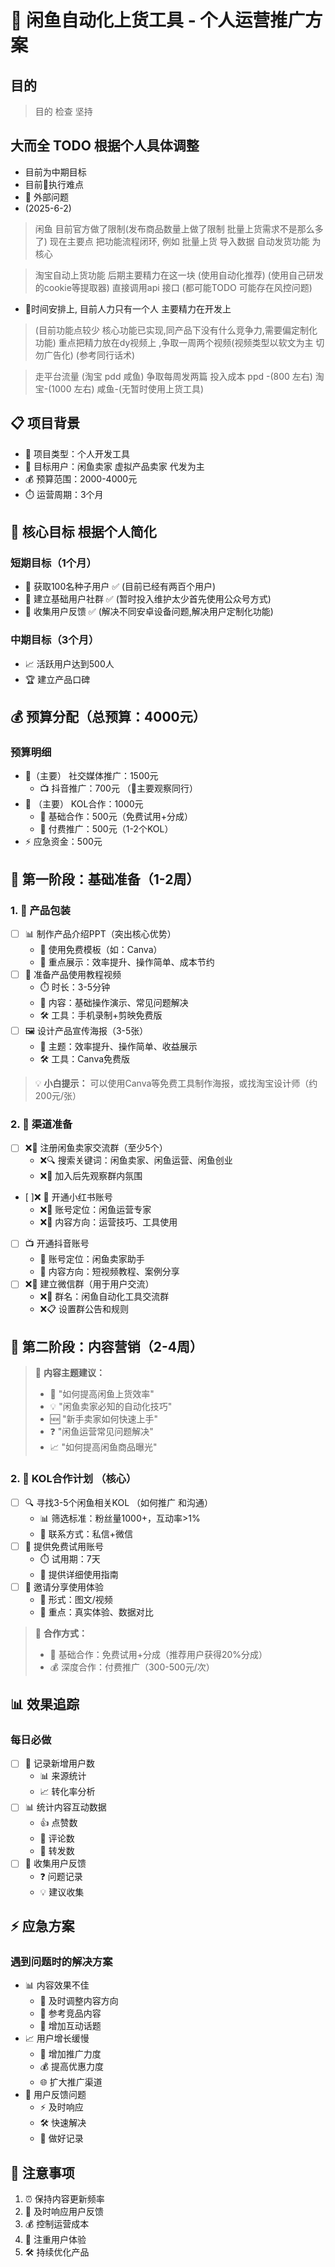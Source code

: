 # 🚀 闲鱼自动化上货工具 - 个人运营推广方案


## 目的
> 目的 
> 检查
> 坚持

## 大而全 TODO 根据个人具体调整
- 目前为中期目标
- 目前🎯执行难点 
- 📝  外部问题
- (2025-6-2)
> 闲鱼 目前官方做了限制(发布商品数量上做了限制 批量上货需求不是那么多了) 
> 现在主要点 把功能流程闭环, 例如 批量上货 导入数据 自动发货功能 为核心 

> 淘宝自动上货功能 后期主要精力在这一块 (使用自动化推荐) (使用自己研发的cookie等提取器) 直接调用api 接口 (都可能TODO 可能存在风控问题)

- 📝时间安排上, 目前人力只有一个人 主要精力在开发上 
> (目前功能点较少 核心功能已实现,同产品下没有什么竞争力,需要偏定制化功能)
> 重点把精力放在dy视频上 ,争取一周两个视频(视频类型以软文为主 切勿广告化) (参考同行话术)

> 走平台流量 (淘宝 pdd 咸鱼) 争取每周发两篇 投入成本 ppd -(800 左右) 淘宝-(1000 左右) 咸鱼-(无暂时使用上货工具)



## 📋 项目背景
- 🎯 项目类型：个人开发工具
- 👥 目标用户：闲鱼卖家 虚拟产品卖家 代发为主
- 💰 预算范围：2000-4000元
- ⏱️ 运营周期：3个月

## 🎯 核心目标  根据个人简化
### 短期目标（1个月）
- 🌱 获取100名种子用户 ✅ (目前已经有两百个用户)
- 👥 建立基础用户社群 ✅ (暂时投入维护太少首先使用公众号方式)
- 📝 收集用户反馈  ✅ (解决不同安卓设备问题,解决用户定制化功能)

### 中期目标（3个月）
- 📈 活跃用户达到500人 
- 🏆 建立产品口碑


## 💰 预算分配（总预算：4000元）

### 预算明细
- 📱（主要） 社交媒体推广：1500元
  - 📺 抖音推广：700元   （📕主要观察同行）
- 👥 （主要） KOL合作：1000元 
  - 🤝 基础合作：500元（免费试用+分成）
  - 💫 付费推广：500元（1-2个KOL）
- ⚡ 应急资金：500元

## 📅 第一阶段：基础准备（1-2周）

### 1. 🎨 产品包装
- [ ] 📊 制作产品介绍PPT（突出核心优势）
  - 🎯 使用免费模板（如：Canva）
  - 💪 重点展示：效率提升、操作简单、成本节约
- [ ] 🎥 准备产品使用教程视频
  - ⏱️ 时长：3-5分钟
  - 📝 内容：基础操作演示、常见问题解决
  - 🛠️ 工具：手机录制+剪映免费版
- [ ] 🖼️ 设计产品宣传海报（3-5张）
  - 🎯 主题：效率提升、操作简单、收益展示
  - 🛠️ 工具：Canva免费版

> 💡 **小白提示：** 可以使用Canva等免费工具制作海报，或找淘宝设计师（约200元/张）

### 2. 📱 渠道准备
- [ ] ❌👥 注册闲鱼卖家交流群（至少5个）
  - ❌🔍 搜索关键词：闲鱼卖家、闲鱼运营、闲鱼创业
  - ❌👀 加入后先观察群内氛围
- [ ]❌ 📕 开通小红书账号
  - ❌🎯 账号定位：闲鱼运营专家
  - ❌📝 内容方向：运营技巧、工具使用
- [ ] 📺 开通抖音账号
  - 🎯 账号定位：闲鱼卖家助手
  - 📝 内容方向：短视频教程、案例分享
- [ ] ❌💬 建立微信群（用于用户交流）
  - ❌📝 群名：闲鱼自动化工具交流群
  - ❌📋 设置群公告和规则

## 📝 第二阶段：内容营销（2-4周）

> 📌 **内容主题建议：**
> - 🚀 "如何提高闲鱼上货效率"
> - 💡 "闲鱼卖家必知的自动化技巧"
> - 🆕 "新手卖家如何快速上手"
> - ❓ "闲鱼运营常见问题解决"
> - 📈 "如何提高闲鱼商品曝光"

### 2. 👥 KOL合作计划 （核心）
- [ ] 🔍 寻找3-5个闲鱼相关KOL （如何推广 和沟通）
  - 📊 筛选标准：粉丝量1000+，互动率>1%
  - 📱 联系方式：私信+微信
- [ ] 🎁 提供免费试用账号
  - ⏱️ 试用期：7天
  - 📝 提供详细使用指南
- [ ] 📢 邀请分享使用体验
  - 📝 形式：图文/视频
  - 🎯 重点：真实体验、数据对比

> 🤝 **合作方式：**
> - 💫 基础合作：免费试用+分成（推荐用户获得20%分成）
> - 💰 深度合作：付费推广（300-500元/次）



## 📊 效果追踪

### 每日必做
- [ ] 👥 记录新增用户数
  - 📊 来源统计
  - 📈 转化率分析
- [ ] 📊 统计内容互动数据
  - 👍 点赞数
  - 💬 评论数
  - 🔄 转发数
- [ ] 📝 收集用户反馈
  - ❓ 问题记录
  - 💡 建议收集

## ⚡ 应急方案

### 遇到问题时的解决方案
- 📊 内容效果不佳
  - 🎯 及时调整内容方向
  - 👀 参考竞品内容
  - 💬 增加互动话题
- 📈 用户增长缓慢
  - 📢 增加推广力度
  - 💰 提高优惠力度
  - 🌐 扩大推广渠道
- 💬 用户反馈问题
  - ⚡ 及时响应
  - 🛠️ 快速解决
  - 📝 做好记录

## 📌 注意事项
1. ⏰ 保持内容更新频率
2. 💬 及时响应用户反馈
3. 💰 控制运营成本
4. 👥 注重用户体验
5. 🛠️ 持续优化产品
